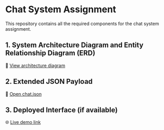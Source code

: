 # Chat System Assignment

This repository contains all the required components for the chat system assignment.

## 1. System Architecture Diagram and Entity Relationship Diagram (ERD)
📁 [View architecture diagram](https://docs.google.com/document/d/1yp0E-9GstBFduOJBYjss5rJYNe8NBiWMnYdogVMUQLg/edit?usp=sharing)

## 2. Extended JSON Payload
📄 [Open chat.json](./src/data/data.json)

## 3. Deployed Interface (if available)
🌐 [Live demo link](https://simple-chat-ui-eta.vercel.app)
